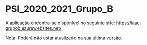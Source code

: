 # PSI_2020_2021_Grupo_B

A aplicação encontra-se disponível no seguinte site: https://laac-grupob.azurewebsites.net/
 
 Nota: Poderá não estar atualizado na sua última versão. 
